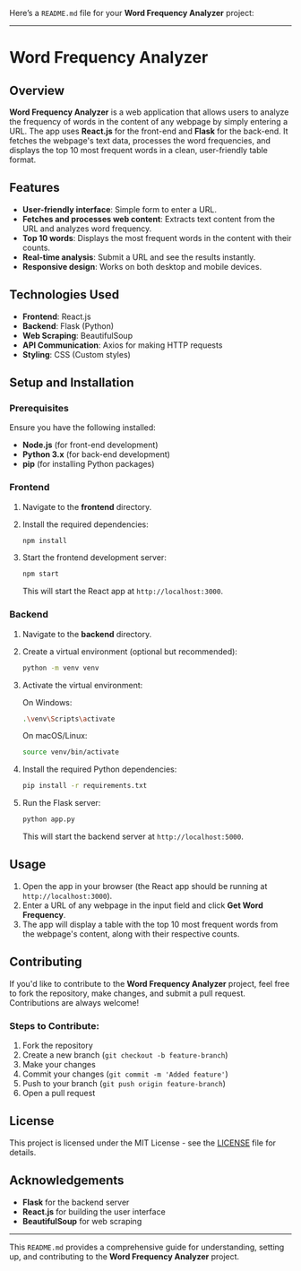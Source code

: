 Here’s a `README.md` file for your **Word Frequency Analyzer** project:

---

# Word Frequency Analyzer

## Overview

**Word Frequency Analyzer** is a web application that allows users to analyze the frequency of words in the content of any webpage by simply entering a URL. The app uses **React.js** for the front-end and **Flask** for the back-end. It fetches the webpage's text data, processes the word frequencies, and displays the top 10 most frequent words in a clean, user-friendly table format.

## Features

- **User-friendly interface**: Simple form to enter a URL.
- **Fetches and processes web content**: Extracts text content from the URL and analyzes word frequency.
- **Top 10 words**: Displays the most frequent words in the content with their counts.
- **Real-time analysis**: Submit a URL and see the results instantly.
- **Responsive design**: Works on both desktop and mobile devices.

## Technologies Used

- **Frontend**: React.js
- **Backend**: Flask (Python)
- **Web Scraping**: BeautifulSoup
- **API Communication**: Axios for making HTTP requests
- **Styling**: CSS (Custom styles)

## Setup and Installation

### Prerequisites

Ensure you have the following installed:

- **Node.js** (for front-end development)
- **Python 3.x** (for back-end development)
- **pip** (for installing Python packages)

### Frontend

1. Navigate to the **frontend** directory.
2. Install the required dependencies:

   ```bash
   npm install
   ```

3. Start the frontend development server:

   ```bash
   npm start
   ```

   This will start the React app at `http://localhost:3000`.

### Backend

1. Navigate to the **backend** directory.
2. Create a virtual environment (optional but recommended):

   ```bash
   python -m venv venv
   ```

3. Activate the virtual environment:

   On Windows:

   ```bash
   .\venv\Scripts\activate
   ```

   On macOS/Linux:

   ```bash
   source venv/bin/activate
   ```

4. Install the required Python dependencies:

   ```bash
   pip install -r requirements.txt
   ```

5. Run the Flask server:

   ```bash
   python app.py
   ```

   This will start the backend server at `http://localhost:5000`.

## Usage

1. Open the app in your browser (the React app should be running at `http://localhost:3000`).
2. Enter a URL of any webpage in the input field and click **Get Word Frequency**.
3. The app will display a table with the top 10 most frequent words from the webpage's content, along with their respective counts.

## Contributing

If you'd like to contribute to the **Word Frequency Analyzer** project, feel free to fork the repository, make changes, and submit a pull request. Contributions are always welcome!

### Steps to Contribute:

1. Fork the repository
2. Create a new branch (`git checkout -b feature-branch`)
3. Make your changes
4. Commit your changes (`git commit -m 'Added feature'`)
5. Push to your branch (`git push origin feature-branch`)
6. Open a pull request

## License

This project is licensed under the MIT License - see the [LICENSE](./License) file for details.

## Acknowledgements

- **Flask** for the backend server
- **React.js** for building the user interface
- **BeautifulSoup** for web scraping

---

This `README.md` provides a comprehensive guide for understanding, setting up, and contributing to the **Word Frequency Analyzer** project.
